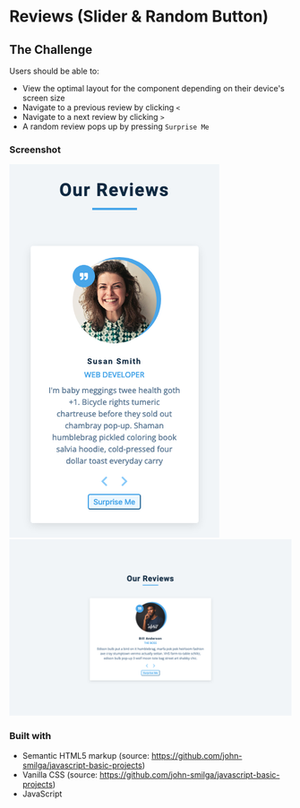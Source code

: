 # Reviews (Slider & Random Button)

## The Challenge

Users should be able to:

- View the optimal layout for the component depending on their device's screen size
- Navigate to a previous review by clicking ```<```
- Navigate to a next review by clicking ```>```
- A random review pops up by pressing ```Surprise Me```

### Screenshot

![](./images/mobile-375px.png)
![](./images/desktop-1440px.png)

### Built with

- Semantic HTML5 markup (source: https://github.com/john-smilga/javascript-basic-projects)
- Vanilla CSS (source: https://github.com/john-smilga/javascript-basic-projects)
- JavaScript